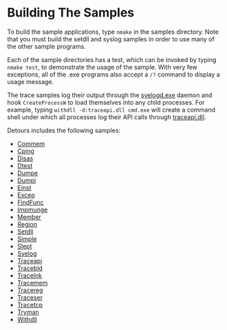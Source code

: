 Building The Samples
====================

To build the sample applications, type `nmake` in the samples directory.
Note that you must build the setdll and syslog samples in order to use
many of the other sample programs.

Each of the sample directories has a test, which can be invoked by
typing `nmake test`, to demonstrate the usage of the sample. With very
few exceptions, all of the .exe programs also accept a `/?` command to
display a usage message.

The trace samples log their output through the
[syelogd.exe](SampleSyelog) daemon and hook `CreateProcessW` to load
themselves into any child processes. For example, typing
`withdll -d:traceapi.dll cmd.exe` will create a command shell under
which all processes log their API calls through
[traceapi.dll](SampleTraceapi).

Detours includes the following samples:

-   [Commem](SampleCommem)
-   [Cping](SampleCping)
-   [Disas](SampleDisas)
-   [Dtest](SampleDtest)
-   [Dumpe](SampleDumpe)
-   [Dumpi](SampleDumpi)
-   [Einst](SampleEinst)
-   [Excep](SampleExcep)
-   [FindFunc](SampleFindFunc)
-   [Impmunge](SampleImpmunge)
-   [Member](SampleMember)
-   [Region](SampleRegion)
-   [Setdll](SampleSetdll)
-   [Simple](SampleSimple)
-   [Slept](SampleSlept)
-   [Syelog](SampleSyelog)
-   [Traceapi](SampleTraceapi)
-   [Tracebld](SampleTracebld)
-   [Tracelnk](SampleTracelnk)
-   [Tracemem](SampleTracemem)
-   [Tracereg](SampleTracereg)
-   [Traceser](SampleTraceser)
-   [Tracetcp](SampleTracetcp)
-   [Tryman](SampleTryman)
-   [Withdll](SampleWithdll)

